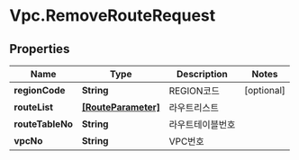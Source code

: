 # Vpc.RemoveRouteRequest

## Properties
Name | Type | Description | Notes
------------ | ------------- | ------------- | -------------
**regionCode** | **String** | REGION코드 | [optional] 
**routeList** | [**[RouteParameter]**](RouteParameter.md) | 라우트리스트 | 
**routeTableNo** | **String** | 라우트테이블번호 | 
**vpcNo** | **String** | VPC번호 | 


